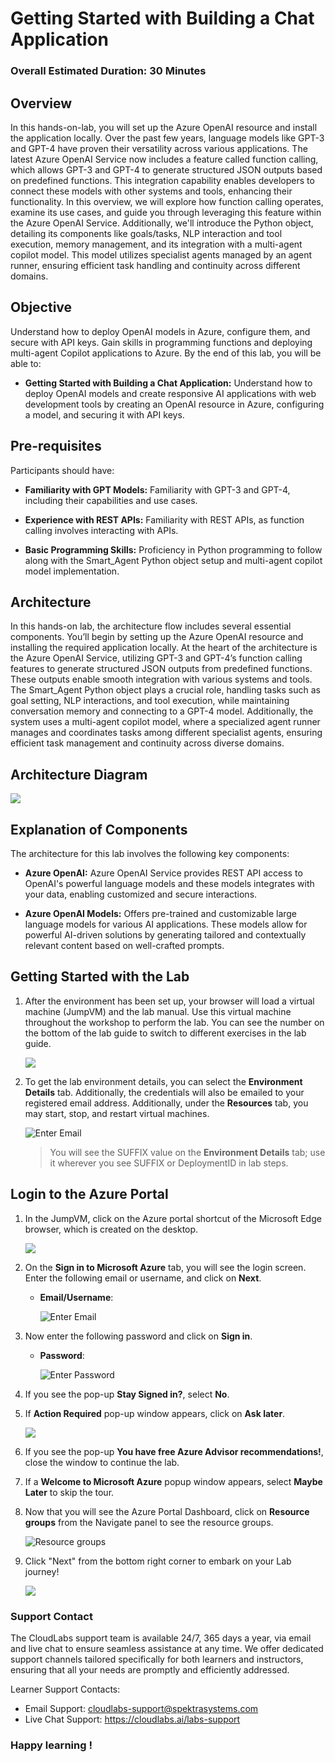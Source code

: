 # Getting Started with Building a Chat Application

### Overall Estimated Duration: 30 Minutes

## Overview

In this hands-on-lab, you will set up the Azure OpenAI resource and install the application locally. Over the past few years, language models like GPT-3 and GPT-4 have proven their versatility across various applications. The latest Azure OpenAI Service now includes a feature called function calling, which allows GPT-3 and GPT-4 to generate structured JSON outputs based on predefined functions. This integration capability enables developers to connect these models with other systems and tools, enhancing their functionality. In this overview, we will explore how function calling operates, examine its use cases, and guide you through leveraging this feature within the Azure OpenAI Service. Additionally, we'll introduce the Python object, detailing its components like goals/tasks, NLP interaction and tool execution, memory management, and its integration with a multi-agent copilot model. This model utilizes specialist agents managed by an agent runner, ensuring efficient task handling and continuity across different domains.

## Objective

Understand how to deploy OpenAI models in Azure, configure them, and secure with API keys. Gain skills in programming functions and deploying multi-agent Copilot applications to Azure. By the end of this lab, you will be able to:

- **Getting Started with Building a Chat Application:** Understand how to deploy OpenAI models and create responsive AI applications with web development tools by creating an OpenAI resource in Azure, configuring a model, and securing it with API keys.

## Pre-requisites

Participants should have:

- **Familiarity with GPT Models:** Familiarity with GPT-3 and GPT-4, including their capabilities and use cases.

- **Experience with REST APIs:** Familiarity with REST APIs, as function calling involves interacting with APIs.

- **Basic Programming Skills:** Proficiency in Python programming to follow along with the Smart_Agent Python object setup and multi-agent copilot model implementation.

## Architecture

In this hands-on lab, the architecture flow includes several essential components. You’ll begin by setting up the Azure OpenAI resource and installing the required application locally. At the heart of the architecture is the Azure OpenAI Service, utilizing GPT-3 and GPT-4’s function calling features to generate structured JSON outputs from predefined functions. These outputs enable smooth integration with various systems and tools. The Smart_Agent Python object plays a crucial role, handling tasks such as goal setting, NLP interactions, and tool execution, while maintaining conversation memory and connecting to a GPT-4 model. Additionally, the system uses a multi-agent copilot model, where a specialized agent runner manages and coordinates tasks among different specialist agents, ensuring efficient task management and continuity across diverse domains.

## Architecture Diagram

![](../media/arch-lab1up.png)

## Explanation of Components

The architecture for this lab involves the following key components:

- **Azure OpenAI:** Azure OpenAI Service provides REST API access to OpenAI's powerful language models and these models integrates with your data, enabling customized and secure interactions.

- **Azure OpenAI Models:** Offers pre-trained and customizable large language models for various AI applications. These models allow for powerful AI-driven solutions by generating tailored and contextually relevant content based on well-crafted prompts.

## Getting Started with the Lab

1. After the environment has been set up, your browser will load a virtual machine (JumpVM) and the lab manual. Use this virtual machine throughout the workshop to perform the lab. You can see the number on the bottom of the lab guide to switch to different exercises in the lab guide.

   ![](../media/Getting-started-guide.png)
 
1. To get the lab environment details, you can select the **Environment Details** tab. Additionally, the credentials will also be emailed to your registered email address. Additionally, under the **Resources** tab, you may start, stop, and restart virtual machines.

   ![](../media/Getting-started-env.png "Enter Email")
 
   > You will see the SUFFIX value on the **Environment Details** tab; use it wherever you see SUFFIX or DeploymentID in lab steps.
 
## Login to the Azure Portal

1. In the JumpVM, click on the Azure portal shortcut of the Microsoft Edge browser, which is created on the desktop.

   ![](../media/eyhackday2img1.png)
   
2. On the **Sign in to Microsoft Azure** tab, you will see the login screen. Enter the following email or username, and click on **Next**. 

   * **Email/Username**: <inject key="AzureAdUserEmail"></inject>
   
      ![](../media/signin-uname.png "Enter Email")
     
3. Now enter the following password and click on **Sign in**.
   
   * **Password**: <inject key="AzureAdUserPassword"></inject>
   
      ![](../media/signin-pword.png "Enter Password")
     
4. If you see the pop-up **Stay Signed in?**, select **No**.

5. If **Action Required** pop-up window appears, click on **Ask later**.

      ![](../media/ActionRequired.png)

6. If you see the pop-up **You have free Azure Advisor recommendations!**, close the window to continue the lab.

7. If a **Welcome to Microsoft Azure** popup window appears, select **Maybe Later** to skip the tour.
   
8. Now that you will see the Azure Portal Dashboard, click on **Resource groups** from the Navigate panel to see the resource groups.

   ![](../media/select-rg.png "Resource groups")

9. Click "Next" from the bottom right corner to embark on your Lab journey!

     ![](../media/next.png)

### Support Contact
The CloudLabs support team is available 24/7, 365 days a year, via email and live chat to ensure seamless assistance at any time. We offer dedicated support channels tailored specifically for both learners and instructors, ensuring that all your needs are promptly and efficiently addressed.
 
Learner Support Contacts:
 
- Email Support: cloudlabs-support@spektrasystems.com
- Live Chat Support: https://cloudlabs.ai/labs-support
 
### Happy learning !
